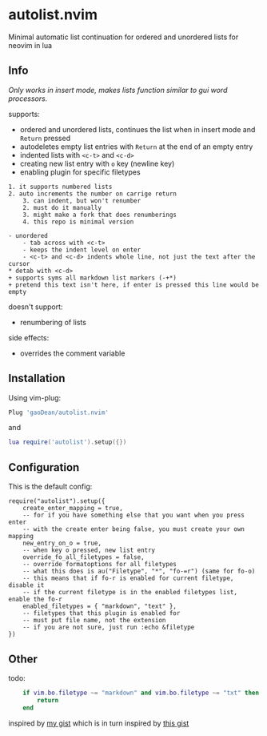 # autolist.nvim
Minimal automatic list continuation for ordered and unordered lists for neovim in lua


## Info
*Only works in insert mode, makes lists function similar to gui word processors.*

supports:
* ordered and unordered lists, continues the list when in insert mode and `Return` pressed
* autodeletes empty list entries with `Return` at the end of an empty entry
* indented lists with `<c-t>` and `<c-d>`
* creating new list entry with `o` key (newline key)
* enabling plugin for specific filetypes
```
1. it supports numbered lists
2. auto increments the number on carrige return
	3. can indent, but won't renumber
	2. must do it manually
	3. might make a fork that does renumberings
	4. this repo is minimal version

- unordered
	- tab across with <c-t>
	- keeps the indent level on enter
	- <c-t> and <c-d> indents whole line, not just the text after the cursor
* detab with <c-d>
+ supports syms all markdown list markers (-+*)
+ pretend this text isn't here, if enter is pressed this line would be empty
```

doesn't support:
* renumbering of lists

side effects:
* overrides the comment variable

## Installation
Using vim-plug:
```lua
Plug 'gaoDean/autolist.nvim'
```
and
```lua
lua require('autolist').setup({})
```

## Configuration
This is the default config:
```
require("autolist").setup({
	create_enter_mapping = true,
	-- for if you have something else that you want when you press enter
	-- with the create enter being false, you must create your own mapping
	new_entry_on_o = true,
	-- when key o pressed, new list entry
	override_fo_all_filetypes = false,
	-- override formatoptions for all filetypes
	-- what this does is au("Filetype", "*", "fo-=r") (same for fo-o)
	-- this means that if fo-r is enabled for current filetype, disable it
	-- if the current filetype is in the enabled filetypes list, enable the fo-r
	enabled_filetypes = { "markdown", "text" },
	-- filetypes that this plugin is enabled for
	-- must put file name, not the extension
	-- if you are not sure, just run :echo &filetype
})
```

## Other

todo:
```lua
	if vim.bo.filetype ~= "markdown" and vim.bo.filetype ~= "txt" then
		return
	end
```

inspired by [my gist](https://gist.github.com/gaoDean/288d01dfe64da66569fb6615c767e081)
which is in turn inspired by [this gist](https://gist.github.com/sedm0784/dffda43bcfb4728f8e90)
